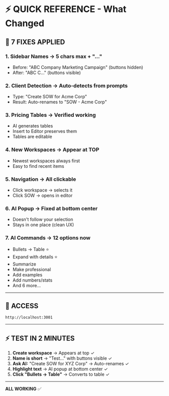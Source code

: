 # ⚡ QUICK REFERENCE - What Changed

## 🎯 7 FIXES APPLIED

### 1. **Sidebar Names** → 5 chars max + "..."
- Before: "ABC Company Marketing Campaign" (buttons hidden)
- After: "ABC C..." (buttons visible)

### 2. **Client Detection** → Auto-detects from prompts
- Type: "Create SOW for Acme Corp"
- Result: Auto-renames to "SOW - Acme Corp"

### 3. **Pricing Tables** → Verified working
- AI generates tables
- Insert to Editor preserves them
- Tables are editable

### 4. **New Workspaces** → Appear at TOP
- Newest workspaces always first
- Easy to find recent items

### 5. **Navigation** → All clickable
- Click workspace → selects it
- Click SOW → opens in editor

### 6. **AI Popup** → Fixed at bottom center
- Doesn't follow your selection
- Stays in one place (clean UX)

### 7. **AI Commands** → 12 options now
- Bullets → Table ⭐
- Expand with details ⭐
- Summarize
- Make professional
- Add examples
- Add numbers/stats
- And 6 more...

---

## 🚀 ACCESS

```
http://localhost:3001
```

---

## ⚡ TEST IN 2 MINUTES

1. **Create workspace** → Appears at top ✓
2. **Name is short** → "Test..." with buttons visible ✓
3. **Ask AI:** "Create SOW for XYZ Corp" → Auto-renames ✓
4. **Highlight text** → AI popup at bottom center ✓
5. **Click "Bullets → Table"** → Converts to table ✓

---

**ALL WORKING** ✅

